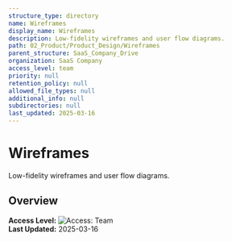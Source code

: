 ```yaml
---
structure_type: directory
name: Wireframes
display_name: Wireframes
description: Low-fidelity wireframes and user flow diagrams.
path: 02_Product/Product_Design/Wireframes
parent_structure: SaaS_Company_Drive
organization: SaaS Company
access_level: team
priority: null
retention_policy: null
allowed_file_types: null
additional_info: null
subdirectories: null
last_updated: 2025-03-16
---
```


# Wireframes

Low-fidelity wireframes and user flow diagrams.

## Overview

**Access Level:** ![Access: Team](https://img.shields.io/badge/Access-Team-blue)  
**Last Updated:** 2025-03-16  
